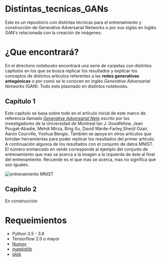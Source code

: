 # Distintas_tecnicas_GANs
Este es un repositorio con distintas técnicas para el entrenamiento y construcción de Generative Adversarial Networks o por sus siglas en inglés GAN's relacionada con la creación de imágenes.

# ¿Que encontrará?
En el directorio *notebooks* encontrará una serie de carpetas con distintos capítulos en los que se busca replicar los resultados y explicar los conceptos de distintos artículos referentes a las **redes generativas antagónicas** o por como se le conocen en inglés *Generative Adversarial Networks* (GAN). Todo esto plasmado en distintos notebooks.

## Capítulo 1
Este capítulo se basa sobre todo en el artículo inicial de este marco de referencia llamado [*Generative Adversarial Nets*](https://arxiv.org/pdf/1406.2661.pdf) escrito por los investigadores de la Universidad de Montreal Ian J. Goodfellow, Jean Pouget-Abadie, Mehdi Mirza, Bing Xu, David Warde-Farley,Sherjil Ozair, Aaron Courville, Yoshua Bengio. También se apoya en otros artículos que brindan herramientas para poder replicar los resultados del primer artículo. A continuación algunos de los resultados con el conjunto de datos MNIST. El número enmarcado en verde corresponde al ejemplo del conjunto de entrenamiento que mas se acerca a la imagen a la izquierda de éste al final del entrenamiento. Recuerde es el que mas se acerca, mas no significa que son iguales.

![entrenamiento MNIST](./notebooks/GAN_capitulo_1/Entrenamiento_GAN_Mnist.gif)

## Capítulo 2
En construcción

# Requeimientos
* Python 3.5 - 3.8
* Tensorflow 2.0 o mayor
* [Numpy](https://numpy.org/)
* [matplotlib](https://matplotlib.org/)
* [glob](https://docs.python.org/3/library/glob.html)

